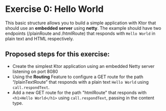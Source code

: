 # Exercise 0: Hello World

This basic structure allows you to build a simple application with Ktor that should use an **embedded server** using **netty**. 
The example should have two endpoints (/plainRoute and /htmlRoute) that responds with `Hello World` in plain text and HTML respectively.


## Proposed steps for this exercise:

* Create the simplest Ktor application using an embedded Netty server listening on port 8080
* Using the **Routing** Feature to configure a GET route for the path “/plainTextRoute” that responds with a plain text `Hello World` using `call.respondText`.
* Add a new GET route for the path "htmlRoute"  that responds with `<h1>Hello World</h1>` using `call.respondText`, passing in the content type.   
